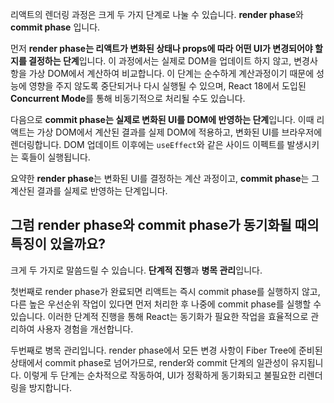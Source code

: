 
리액트의 렌더링 과정은 크게 두 가지 단계로 나눌 수 있습니다. **render phase**와 **commit phase** 입니다.

먼저 **render phase는 리액트가 변화된 상태나 props에 따라 어떤 UI가 변경되어야 할지를 결정하는 단계**입니다. 이 과정에서는 실제로 DOM을 업데이트 하지 않고, 변경사항을 가상 DOM에서 계산하여 비교합니다. 이 단계는 순수하게 계산과정이기 때문에 성능에 영향을 주지 않도록 중단되거나 다시 실행될 수 있으며, React 18에서 도입된 **Concurrent Mode**를 통해 비동기적으로 처리될 수도 있습니다.

다음으로 **commit phase는 실제로 변화된 UI를 DOM에 반영하는 단계**입니다. 이때 리액트는 가상 DOM에서 계산된 결과를 실제 DOM에 적용하고, 변화된 UI를 브라우저에 렌더링합니다. DOM 업데이트 이후에는 `useEffect`와 같은 사이드 이펙트를 발생시키는 훅들이 실행됩니다.

요약한 **render phase**는 변화된 UI를 결정하는 계산 과정이고, **commit phase**는 그 계산된 결과를 실제로 반영하는 단계입니다.

## 그럼 render phase와 commit phase가 동기화될 때의 특징이 있을까요?

크게 두 가지로 말씀드릴 수 있습니다. **단계적 진행**과 **병목 관리**입니다.

첫번째로 render phase가 완료되면 리액트는 즉시 commit phase를 실행하지 않고, 다른 높은 우선순위 작업이 있다면 먼저 처리한 후 나중에 commit phase를 실행할 수 있습니다. 이러한 단계적 진행을 통해 React는 동기화가 필요한 작업을 효율적으로 관리하여 사용자 경험을 개선합니다.

두번째로 병목 관리입니다. render phase에서 모든 변경 사항이 Fiber Tree에 준비된 상태에서 commit phase로 넘어가므로, render와 commit 단계의 일관성이 유지됩니다. 이렇게 두 단계는 순차적으로 작동하여, UI가 정확하게 동기화되고 불필요한 리렌더링을 방지합니다.